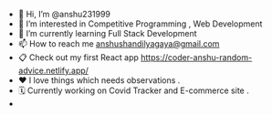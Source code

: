 - 👋 Hi, I’m @anshu231999
- 👀 I’m interested in Competitive Programming , Web Development
- 🌱 I’m currently learning Full Stack Development
- 📫 How to reach me anshushandilyagaya@gmail.com
- 📋 Check out my first React app https://coder-anshu-random-advice.netlify.app/
- ❤️ I love things which needs observations .
- 🗓️ Currently working on Covid Tracker and E-commerce site .
- 

<!---
anshu231999/anshu231999 is a ✨ special ✨ repository because its `README.md` (this file) appears on your GitHub profile.
You can click the Preview link to take a look at your changes.
--->
